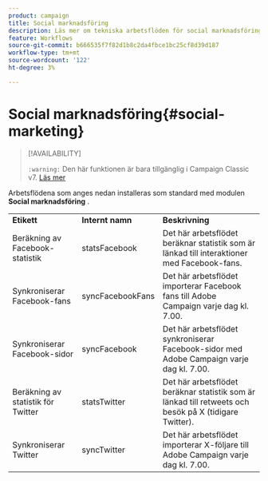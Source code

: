 ```yaml
---
product: campaign
title: Social marknadsföring
description: Läs mer om tekniska arbetsflöden för social marknadsföring
feature: Workflows
source-git-commit: b666535f7f82d1b8c2da4fbce1bc25cf8d39d187
workflow-type: tm+mt
source-wordcount: '122'
ht-degree: 3%

---
```



# Social marknadsföring{#social-marketing}



>[!AVAILABILITY]
>
>`:warning:` Den här funktionen är bara tillgänglig i Campaign Classic v7. [Läs mer](../../social/using/about-social-marketing.md)

Arbetsflödena som anges nedan installeras som standard med modulen **Social marknadsföring** .

<table> 
 <tbody> 
  <tr> 
   <td> <strong>Etikett</strong><br /> </td> 
   <td> <strong>Internt namn</strong><br /> </td> 
   <td> <strong>Beskrivning</strong><br /> </td> 
  </tr> 
  <tr> 
   <td> <span class="uicontrol">Beräkning av Facebook-statistik</span> <br /> </td> 
   <td> <span class="uicontrol">statsFacebook</span> <br /> </td> 
   <td> Det här arbetsflödet beräknar statistik som är länkad till interaktioner med Facebook-fans.<br /> </td> 
  </tr> 
  <tr> 
   <td> <span class="uicontrol">Synkroniserar Facebook-fans</span> <br /> </td> 
   <td> <span class="uicontrol">syncFacebookFans</span> <br /> </td> 
   <td> Det här arbetsflödet importerar Facebook fans till Adobe Campaign varje dag kl. 7.00.<br /> </td> 
  </tr> 
  <tr> 
   <td> <span class="uicontrol">Synkroniserar Facebook-sidor</span> <br /> </td> 
   <td> <span class="uicontrol">syncFacebook</span> <br /> </td> 
   <td> Det här arbetsflödet synkroniserar Facebook-sidor med Adobe Campaign varje dag kl. 7.00.<br /> </td> 
  </tr> 
  <tr> 
   <td> <span class="uicontrol">Beräkning av statistik för Twitter</span> <br /> </td> 
   <td> <span class="uicontrol">statsTwitter</span> <br /> </td> 
   <td> Det här arbetsflödet beräknar statistik som är länkad till retweets och besök på X (tidigare Twitter).<br /> </td> 
  </tr> 
  <tr> 
   <td> <span class="uicontrol">Synkroniserar Twitter</span> <br /> </td> 
   <td> <span class="uicontrol">syncTwitter</span> <br /> </td> 
   <td> Det här arbetsflödet importerar X-följare till Adobe Campaign varje dag kl. 7.00.<br /> </td> 
  </tr> 
 </tbody> 
</table>

